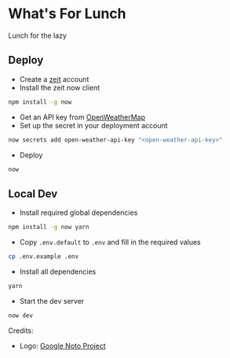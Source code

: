 # What's For Lunch
Lunch for the lazy

## Deploy
* Create a [zeit](https://zeit.co/now) account
* Install the zeit now client
```bash
npm install -g now
```
* Get an API key from [OpenWeatherMap](https://openweathermap.org/api)
* Set up the secret in your deployment account
```bash
now secrets add open-weather-api-key "<open-weather-api-key>"
```
* Deploy
```bash
now
```

## Local Dev

* Install required global dependencies
```bash
npm install -g now yarn
```
* Copy `.env.default` to `.env` and fill in the required values
```bash
cp .env.example .env
```
* Install all dependencies
```bash
yarn
```
* Start the dev server
```bash
now dev
```

Credits:

* Logo: [Google Noto Project](https://github.com/googlefonts/noto-emoji)
